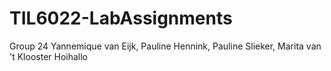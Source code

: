 # TIL6022-LabAssignments
Group 24
Yannemique van Eijk, Pauline Hennink, Pauline Slieker, Marita van 't Klooster
Hoihallo